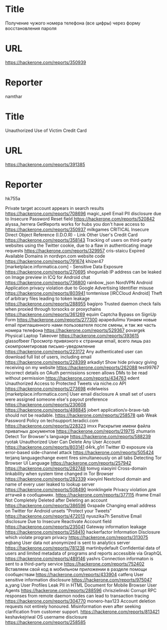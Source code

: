 # Title
Получение чужого номера телефона (все цифры) через форму восстановления пароля
# URL 
https://hackerone.com/reports/350939
# Reporter 
namthar

# Title
Unauthorized Use of Victim Credit Card
# URL 
https://hackerone.com/reports/391385
# Reporter 
hk755a

Private target account appears in search results
https://hackerone.com/reports/708696
magic_spell
Email PII disclosure due to Insecure Password Reset field
https://hackerone.com/reports/520842
alyssa_herrera
GetReports works for hubs you don't have access to
https://hackerone.com/reports/350937
milkgames
CRITICAL Insecure Direct Object Reference (I.D.O.R) - Link Other User's Credit Card 
https://hackerone.com/reports/358143
Tracking of users on third-party websites using the Twitter cookie, due to a flaw in authenticating image requests
https://hackerone.com/reports/329957
cris-staicu
Expired Available Domains in nordvpn.com website code
https://hackerone.com/reports/791674
khizer47
[marketplace.informatica.com] - Sensitive Data Exposure 
https://hackerone.com/reports/270695
shogunlab
IP address can be leaked on Image preview in ICQ for Android chat
https://hackerone.com/reports/736800
rainbow_json
NordVPN Android Application privacy violation due to Google Advertising Identifier misuse
https://hackerone.com/reports/803941
tomtenisse
[IRCCloud Android] Theft of arbitrary files leading to token leakage
https://hackerone.com/reports/288955
bagipro
Trusted daemon check fails when proxied through torsocks or proxychains
https://hackerone.com/reports/361269
equim
Captcha Bypass on SignUp Form
https://hackerone.com/reports/277300
apapedulimu
Узнаем новые email приглашенного нами пользователя после смены, и так же часть номера телефона
https://hackerone.com/reports/529367
povargek
Physical Laptop Takeover
https://hackerone.com/reports/393615
glassofbeer
Просмотр привязного к странице email, всего лишь раз скомпрометировав письмо-уведомление
https://hackerone.com/reports/223172
Any authenticated user can download full list of users, including email
https://hackerone.com/reports/228399
arkadiyt
Show hide privacy giving receiving on my website 
https://hackerone.com/reports/262088
test99767
Incorrect details on OAuth permissions screen allows DMs to be read without permission
https://hackerone.com/reports/434763
edent
Unauthorized Access to Protected Tweets via niche.co API
https://hackerone.com/reports/273698
eidelweiss
[marketplace.informatica.com] User email disclosure
A small set of users were assigned someone else's payout preference
https://hackerone.com/reports/230608
https://hackerone.com/reports/498845
jobert
application/x-brave-tab should not be readable.
https://hackerone.com/reports/258578
qab
Weak Password Policy on techsupport.teradici.com
https://hackerone.com/reports/228323
imxx
Раскрытие имени файла приватных документов
https://hackerone.com/reports/219715
zhumarin
Detect Tor Browser's language
https://hackerone.com/reports/588239
ryotak
Unauthorized User Can Delete Any User Account
https://hackerone.com/reports/803141
d4rk_g1rl
Twitter ID exposure via error-based side-channel attack
https://hackerone.com/reports/505424
terjanq
languagechange event fires simultaneously on all tabs
Detecting Tor Browser UI Language
https://hackerone.com/reports/257942
https://hackerone.com/reports/282748
tomvg
xiaoyinl
Cross-domain linkability when system time changed in Tor Browser
https://hackerone.com/reports/282339
xiaoyinl
Nextcloud domain and name of every user leaked to lookup server
https://hackerone.com/reports/508490
leonklingele
Privacy violation для аттачей в сообщениях.
https://hackerone.com/reports/377115
iframe
Email Not Completely Deleted after Deleting an account
https://hackerone.com/reports/386596
0xspade
Changing email address on Twitter for Android unsets "Protect your Tweets"
https://hackerone.com/reports/472013
nyuszika7h
Sensitive Email disclosure Due to Insecure  Reactivate Account field
https://hackerone.com/reports/235041
Gateway information leakage
https://hackerone.com/reports/258410
hackerfactor
Information Disclosure which violate program privacy
https://hackerone.com/reports/313075
eqbang
User data not anonymized is sent to analytics server
https://hackerone.com/reports/781238
martinbydefault
Confidential data of users and limited metadata of programs and reports accessible via GraphQL
https://hackerone.com/reports/489146
yashrs
Connection informaton is sent to a third-party service
https://hackerone.com/reports/752402
Вставляем свой код в мобильном приложении в разделе помощи сообществам
https://hackerone.com/reports/433904
catferq
User sensitive information disclosure
https://hackerone.com/reports/975047
a_yang
User Profiles Leak PII in HTML Document for Mobile Browser User Agents
https://hackerone.com/reports/288596
chriszielinski
Corrupt RPC responses from remote daemon nodes can lead to transaction tracing
https://hackerone.com/reports/304770
monero-hax123
Account deletion requests not entirely honoured. Misinformation even after seeking clarification from customer support.
https://hackerone.com/reports/813421
keshavkejriwal
OS username disclosure
https://hackerone.com/reports/258585
